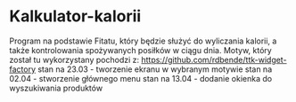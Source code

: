 # Kalkulator-kalorii
Program na podstawie Fitatu, który będzie służyć do wyliczania kalorii, a także kontrolowania spożywanych posiłków w ciągu dnia.
Motyw, który został tu wykorzystany pochodzi z: https://github.com/rdbende/ttk-widget-factory
stan na 23.03 - tworzenie ekranu w wybranym motywie
stan na 02.04 - stworzenie głównego menu
stan na 13.04 - dodanie okienka do wyszukiwania produktów

